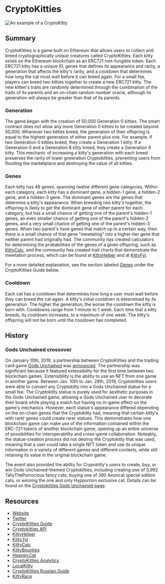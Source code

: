 # CryptoKitties

![An example of a CryptoKitty](https://www.cryptokitties.co/images/kitty-eth.svg)

## Summary

CryptoKitties is a game built on Ethereum that allows users to collect and breed cryptographically unique creatures called CryptoKitties. Each kitty exists on the Ethereum blockchain as an ERC721 non-fungible token. Each ERC721 kitty has a unique ID, genes that defines its appearance and rarity, a generation that affects the kitty's rarity, and a cooldown that determines how long the cat must wait before it can breed again. For a small fee, players can breed two kitties together to create a new ERC721 kitty. The new kitten's traits are randomly determined through the combination of the traits of its parents and an on-chain random number oracle, although its generation will always be greater than that of its parents.

### Generation

The game began with the creation of 50,000 Generation 0 kitties. The smart contract does not allow any more Generation 0 kitties to be created beyond 50,000. Whenever two kitties breed, the generation of their offspring is equal to the highest generation of either parent plus one. For example, if two Generation 0 kitties breed, they create a Generation 1 kitty. If a Generation 0 and a Generation 8 kitty breed, they create a Generation 9 kitty. This mechanic of increasing a kitty's generation with each breed preserves the rarity of lower gneeration Cryptokitties, preventing users from flooding the marketplace and destroying the value of all kitties.

### Genes

Each kitty has 48 genes, spanning twelve different gene categories. Within each category, each kitty has a dominant gene, a hidden-1 gene, a hidden-2 gene, and a hidden-3 gene. The dominant genes are the genes that determine a kitty's appearance. When breeding two kitty's together, the offspring is likely to get the dominant gene of either parent for each category, but has a small chance of getting one of the parent's hidden-1 genes, an even smaller chance of getting one of the parent's hidden-2 genes, and a very small chance of getting one of the parent's hidden-3 genes. When two parent's have genes that match up in a certain way, then there is a small chance of that gene "mewtating" into a higher-tier gene that neither parent had originally had. The community has created calculators for determining the probabilities of the genes of a given offspring, such as [KittyCalc](https://kittycalc.co), and the community has created trait charts that demonstrate the mewtation process, which can be found at [KittyHelper](https://kittyhelper.co/tools/traits/) and at [KittyFyi](https://www.kitty.fyi/trait-charts).

For a more detailed explanation, see the section labeled [Genes](https://guide.cryptokitties.co/guide/cat-features/genes) under the CryptoKitties Guide below.

### Cooldown

Each cat has a cooldown that determines how long a user must wait before they can breed the cat again. A kitty's initial cooldown is determined by its generation. The higher the generation, the worse the cooldown the kitty is born with. Cooldowns range from 1 minute to 1 week. Each time that a kitty breeds, its cooldown increases, to a maximum of one week. The kitty's offspring will not be born until the cooldown has completed.

## History

### Gods Unchained crossover

On January 10th, 2019, a partnership between CryptoKitties and the trading card game [Gods Unchained](https://docs.ethhub.io/built-on-ethereum/games/gods-unchained) was [announced](https://medium.com/@fuelgames/cryptokitties-x-gods-unchained-7f69c80b5e5b). The partnership was significant because it featured extensibility for the first time between two blockchain games. Extensibility is the ability to use an NFT from one game in another game. Between Jan. 10th to Jan. 28th, 2019, Cryptokitties users were able to convert any Cryptokitty into a Gods Unchained statue for a small fee. The Cryptokitty statue is purely used for aesthetic purposes in the Gods Unchained game, allowing a Gods Unchained user to decorate their board while playing a match but having no in-game effect on the game's mechanics. However, each statue's appearance differed depending on the on-chain genes that the Cryptokitty had, meaning that certain kitty's with rarer genes could create rarer statues. This demonstrates how one blockchain game can make use of the information contained within the ERC-721 tokens of another blockchain game, opening up an entire universe of possibilities for interoperability and cross-game collaboration. Noteably, the statue-creation process did not destroy the Cryptokitty that was used, meaning that a user could take a single NFT token and use its unique information in a variety of different games and different contexts, while still retaining its value in the original blockchain game.

The event also provided the ability for Crypokitty's users to create, buy, or win Gods Unchained-themed Cryptokitties, including creating one of 3,992 TallyThePurrocious fancy cats, buying one of 380 Aeoncat special edition cats, or winning the one and only Hyppurrion exclusive cat. Details can be found on the [Cryptokitties Gods Unchained page](https://www.cryptokitties.co/gods-unchained).

## Resources

* [Website](https://www.cryptokitties.co/)
* [Twitter](https://twitter.com/cryptokitties)
* [CryptoKitties Guide](https://guide.cryptokitties.co/guide/)
* [Cryptokitties API](https://docs.api.cryptokitties.co/)
* [KittyHelper](https://kittyhelper.co/)
* [Kitty.fyi](https://www.kitty.fyi/getting-started)
* [KittyCalc](https://kittycalc.co)
* [KittyBounties](https://kittybounties.com/)
* [Heaven.Cat](https://heaven.cat/)
* [CryptoKitties Analytics](https://www.curiousgiraffe.io/cryptokitties/)
* [LocalKitty](https://localkitty.co/)
* [CryptoKitties Russian Guide](https://blog.kotobaza.co/)
* [KittyRace](https://kittyrace.com/)
